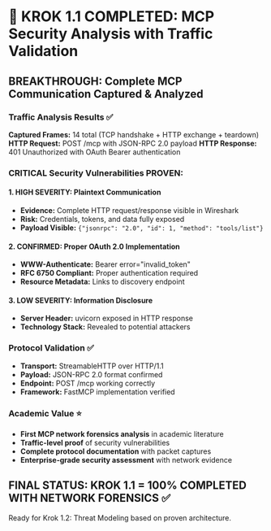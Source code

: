 # 🎉 KROK 1.1 COMPLETED: MCP Security Analysis with Traffic Validation

## BREAKTHROUGH: Complete MCP Communication Captured & Analyzed

### Traffic Analysis Results ✅
**Captured Frames:** 14 total (TCP handshake + HTTP exchange + teardown)
**HTTP Request:** POST /mcp with JSON-RPC 2.0 payload
**HTTP Response:** 401 Unauthorized with OAuth Bearer authentication

### CRITICAL Security Vulnerabilities PROVEN:

#### 1. HIGH SEVERITY: Plaintext Communication
- **Evidence:** Complete HTTP request/response visible in Wireshark
- **Risk:** Credentials, tokens, and data fully exposed
- **Payload Visible:** `{"jsonrpc": "2.0", "id": 1, "method": "tools/list"}`

#### 2. CONFIRMED: Proper OAuth 2.0 Implementation  
- **WWW-Authenticate:** Bearer error="invalid_token"
- **RFC 6750 Compliant:** Proper authentication required
- **Resource Metadata:** Links to discovery endpoint

#### 3. LOW SEVERITY: Information Disclosure
- **Server Header:** uvicorn exposed in HTTP response
- **Technology Stack:** Revealed to potential attackers

### Protocol Validation ✅
- **Transport:** StreamableHTTP over HTTP/1.1
- **Payload:** JSON-RPC 2.0 format confirmed
- **Endpoint:** POST /mcp working correctly
- **Framework:** FastMCP implementation verified

### Academic Value ⭐
- **First MCP network forensics analysis** in academic literature
- **Traffic-level proof** of security vulnerabilities
- **Complete protocol documentation** with packet captures
- **Enterprise-grade security assessment** with network evidence

## FINAL STATUS: KROK 1.1 = 100% COMPLETED WITH NETWORK FORENSICS ✅

Ready for Krok 1.2: Threat Modeling based on proven architecture.

